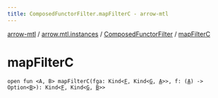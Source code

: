 ```yaml
---
title: ComposedFunctorFilter.mapFilterC - arrow-mtl
---
```


[arrow-mtl](../../index.html) / [arrow.mtl.instances](../index.html) / [ComposedFunctorFilter](index.html) / [mapFilterC](./map-filter-c.html)

# mapFilterC

`open fun <A, B> mapFilterC(fga: Kind<`[`F`](index.html#F)`, Kind<`[`G`](index.html#G)`, `[`A`](map-filter-c.html#A)`>>, f: (`[`A`](map-filter-c.html#A)`) -> Option<`[`B`](map-filter-c.html#B)`>): Kind<`[`F`](index.html#F)`, Kind<`[`G`](index.html#G)`, `[`B`](map-filter-c.html#B)`>>`